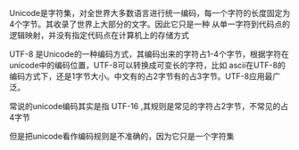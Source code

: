Unicode是字符集，对全世界大多数语言进行统一编码，每一个字符的长度固定为4个字节。其收录了世界上大部分的文字。因此它只是一种 从单一字符到代码点的逻辑映射，并没有指定代码点在计算机上的存储方式

UTF-8 是Unicode的一种编码方式，其编码出来的字符占1-4个字节，根据字符在unicode中的编码位置，UTF-8可以转换成可变长的字符，比如 ascii在UTF-8的编码方式下，还是1字节大小。中文有的占2字节有的占3字节。UTF-8应用最广泛。



常说的unicode编码其实是指 UTF-16 ,其规则是常见的字符占2字节，不常见的占4字节

但是把unicode看作编码规则是不准确的，因为它只是一个字符集